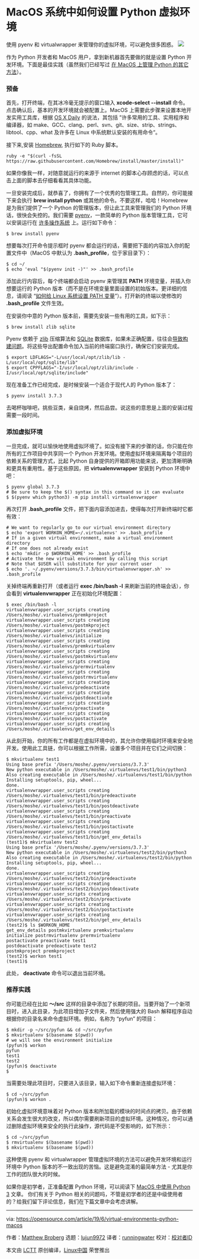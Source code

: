 [#]: collector: (lujun9972)
[#]: translator: (runningwater)
[#]: reviewer: ( )
[#]: publisher: ( )
[#]: url: ( )
[#]: subject: (How to set up virtual environments for Python on MacOS)
[#]: via: (https://opensource.com/article/19/6/virtual-environments-python-macos)
[#]: author: (Matthew Broberg https://opensource.com/users/mbbroberg/users/moshez/users/mbbroberg/users/moshez)

MacOS 系统中如何设置 Python 虚拟环境
======
使用 pyenv 和 virtualwrapper 来管理你的虚拟环境，可以避免很多困惑。
![][1]

作为 Python 开发者和 MacOS 用户，拿到新机器首先要做的就是设置 Python 开发环境。下面是最佳实践（虽然我们已经写过 [在 MacOS 上管理 Python 的其它方法][2]）。

### 预备

首先，打开终端，在其冰冷毫无提示的窗口输入 **xcode-select --install** 命令。点击确认后，基本的开发环境就会被配置上。MacOS 上需要此步骤来设置本地开发实用工具库，根据 [OS X Daily][3] 的说法，其包括 ”许多常用的工具、实用程序和编译器，如 make、GCC、clang、perl、svn、git、size、strip、strings、libtool、cpp、what 及许多在 Linux 中系统默认安装的有用命令“。

接下来,安装 [Homebrew][4], 执行如下的 Ruby 脚本。


```
ruby -e "$(curl -fsSL https://raw.githubusercontent.com/Homebrew/install/master/install)"
```

如果你像我一样，对随意就运行的来源于 internet 的脚本心存顾虑的话，可以点击上面的脚本去仔细看看其具体功能。

一旦安装完成后，就恭喜了，你拥有了一个优秀的包管理工具。自然的，你可能接下来会执行 **brew install python** 或其他的命令。不要这样，哈哈！Homebrew 是为我们提供了一个 Python 的管理版本，但让此工具来管理我们的 Python 环境话，很快会失控的。我们需要 [pyenv][5]，一款简单的 Python 版本管理工具，它可以安装运行在 [许多操作系统][6] 上。运行如下命令：


```
$ brew install pyenv
```

想要每次打开命令提示框时 pyenv 都会运行的话，需要把下面的内容加入你的配置文件中（MacOS 中默认为 **.bash_profile**，位于家目录下）：


```
$ cd ~/
$ echo 'eval "$(pyenv init -)"' >> .bash_profile
```

添加此行内容后，每个终端都会启动 pyenv 来管理其 **PATH** 环境变量，并插入你想要运行的 Python 版本（而不是在环境变量里面设置的初始版本。更详细的信息，请阅读 “[如何给 Linux 系统设置 PATH 变量][7]”）。打开新的终端以使修改的 **.bash_profile** 文件生效。

在安装你中意的 Python 版本前，需要先安装一些有用的工具，如下示：


```
$ brew install zlib sqlite
```

Pyenv 依赖于 [zlib][8] 压缩算法和 [SQLite][9] 数据库，如果未正确配置，往往会[导致构建问题][10]。将这些导出配置命令加入当前的终端窗口执行，确保它们安装完成。


```
$ export LDFLAGS="-L/usr/local/opt/zlib/lib -L/usr/local/opt/sqlite/lib"
$ export CPPFLAGS="-I/usr/local/opt/zlib/include -I/usr/local/opt/sqlite/include"
```

现在准备工作已经完成，是时候安装一个适合于现代人的 Python 版本了：


```
$ pyenv install 3.7.3
```

去喝杯咖啡吧，挑些豆类，亲自烧烤，然后品尝。说这些的意思是上面的安装过程需要一段时间。

### 添加虚拟环境

一旦完成，就可以愉快地使用虚拟环境了。如没有接下来的步骤的话，你只能在你所有的工作项目中共享同一个 Python 开发环境。使用虚拟环境来隔离每个项目的依赖关系的管理方式，比起 Python 自身提供的开箱即用功能来说，更加清晰明确和更具有重用性。基于这些原因，把 **virtualenvwrapper** 安装到 Python 环境中吧： 


```
$ pyenv global 3.7.3
# Be sure to keep the $() syntax in this command so it can evaluate
$ $(pyenv which python3) -m pip install virtualenvwrapper
```

再次打开 **.bash_profile** 文件，把下面内容添加进去，使得每次打开新终端时它都有效：


```
# We want to regularly go to our virtual environment directory
$ echo 'export WORKON_HOME=~/.virtualenvs' >> .bash_profile
# If in a given virtual environment, make a virtual environment directory
# If one does not already exist
$ echo 'mkdir -p $WORKON_HOME' >> .bash_profile
# Activate the new virtual environment by calling this script
# Note that $USER will substitute for your current user
$ echo '. ~/.pyenv/versions/3.7.3/bin/virtualenvwrapper.sh' >> .bash_profile
```

关掉终端再重新打开（或者运行 **exec /bin/bash -l** 来刷新当前的终端会话），你会看到 **virtualenvwrapper** 正在初始化环境配置：


```
$ exec /bin/bash -l
virtualenvwrapper.user_scripts creating /Users/moshe/.virtualenvs/premkproject
virtualenvwrapper.user_scripts creating /Users/moshe/.virtualenvs/postmkproject
virtualenvwrapper.user_scripts creating /Users/moshe/.virtualenvs/initialize
virtualenvwrapper.user_scripts creating /Users/moshe/.virtualenvs/premkvirtualenv
virtualenvwrapper.user_scripts creating /Users/moshe/.virtualenvs/postmkvirtualenv
virtualenvwrapper.user_scripts creating /Users/moshe/.virtualenvs/prermvirtualenv
virtualenvwrapper.user_scripts creating /Users/moshe/.virtualenvs/postrmvirtualenv
virtualenvwrapper.user_scripts creating /Users/moshe/.virtualenvs/predeactivate
virtualenvwrapper.user_scripts creating /Users/moshe/.virtualenvs/postdeactivate
virtualenvwrapper.user_scripts creating /Users/moshe/.virtualenvs/preactivate
virtualenvwrapper.user_scripts creating /Users/moshe/.virtualenvs/postactivate
virtualenvwrapper.user_scripts creating /Users/moshe/.virtualenvs/get_env_details
```

从此刻开始，你的所有工作都是在虚拟环境中的，其允许你使用临时环境来安全地开发。使用此工具链，你可以根据工作所需，设置多个项目并在它们之间切换：


```
$ mkvirtualenv test1
Using base prefix '/Users/moshe/.pyenv/versions/3.7.3'
New python executable in /Users/moshe/.virtualenvs/test1/bin/python3
Also creating executable in /Users/moshe/.virtualenvs/test1/bin/python
Installing setuptools, pip, wheel...
done.
virtualenvwrapper.user_scripts creating /Users/moshe/.virtualenvs/test1/bin/predeactivate
virtualenvwrapper.user_scripts creating /Users/moshe/.virtualenvs/test1/bin/postdeactivate
virtualenvwrapper.user_scripts creating /Users/moshe/.virtualenvs/test1/bin/preactivate
virtualenvwrapper.user_scripts creating /Users/moshe/.virtualenvs/test1/bin/postactivate
virtualenvwrapper.user_scripts creating /Users/moshe/.virtualenvs/test1/bin/get_env_details
(test1)$ mkvirtualenv test2
Using base prefix '/Users/moshe/.pyenv/versions/3.7.3'
New python executable in /Users/moshe/.virtualenvs/test2/bin/python3
Also creating executable in /Users/moshe/.virtualenvs/test2/bin/python
Installing setuptools, pip, wheel...
done.
virtualenvwrapper.user_scripts creating /Users/moshe/.virtualenvs/test2/bin/predeactivate
virtualenvwrapper.user_scripts creating /Users/moshe/.virtualenvs/test2/bin/postdeactivate
virtualenvwrapper.user_scripts creating /Users/moshe/.virtualenvs/test2/bin/preactivate
virtualenvwrapper.user_scripts creating /Users/moshe/.virtualenvs/test2/bin/postactivate
virtualenvwrapper.user_scripts creating /Users/moshe/.virtualenvs/test2/bin/get_env_details
(test2)$ ls $WORKON_HOME
get_env_details postmkvirtualenv premkvirtualenv
initialize postrmvirtualenv prermvirtualenv
postactivate preactivate test1
postdeactivate predeactivate test2
postmkproject premkproject
(test2)$ workon test1
(test1)$
```

此处， **deactivate** 命令可以退出当前环境。

### 推荐实践

你可能已经在比如 **～/src** 这样的目录中添加了长期的项目。当要开始了一个新项目时，进入此目录，为此项目增加子文件夹，然后使用强大的 Bash 解释程序自动根据你的目录名来命令虚拟环境。例如，名称为 “pyfun” 的项目： 


```
$ mkdir -p ~/src/pyfun && cd ~/src/pyfun
$ mkvirtualenv $(basename $(pwd))
# we will see the environment initialize
(pyfun)$ workon
pyfun
test1
test2
(pyfun)$ deactivate
$
```

当需要处理此项目时，只要进入该目录，输入如下命令重新连接虚拟环境：


```
$ cd ~/src/pyfun
(pyfun)$ workon .
```

初始化虚拟环境意味着对 Python 版本和所加载的模块的时间点的拷贝。由于依赖关系会发生很大的改变，所以偶尔需要刷新项目的虚拟环境。这种情况，你可以通过删除虚拟环境来安全的执行此操作，源代码是不受影响的，如下所示：


```
$ cd ~/src/pyfun
$ rmvirtualenv $(basename $(pwd))
$ mkvirtualenv $(basename $(pwd))
```

这种使用 pyenv 和 virtualwrapper 管理虚拟环境的方法可以避免开发环境和运行环境中 Python 版本的不一致出现的苦恼。这是避免混淆的最简单方法 - 尤其是你工作的团队很大的时候。

如果你是初学者，正准备配置 Python 环境，可以阅读下 [MacOS 中使用 Python 3][2] 文章。 你们有关于 Python 相关的问题吗，不管是初学者的还是中级使用者的？给我们留下评论信息，我们在下篇文章中会考虑讲解。

--------------------------------------------------------------------------------

via: https://opensource.com/article/19/6/virtual-environments-python-macos

作者：[Matthew Broberg][a]
选题：[lujun9972][b]
译者：[runningwater](https://github.com/runningwater)
校对：[校对者ID](https://github.com/校对者ID)

本文由 [LCTT](https://github.com/LCTT/TranslateProject) 原创编译，[Linux中国](https://linux.cn/) 荣誉推出

[a]: https://opensource.com/users/mbbroberg/users/moshez/users/mbbroberg/users/moshez
[b]: https://github.com/lujun9972
[1]: https://opensource.com/sites/default/files/styles/image-full-size/public/lead-images/python_snake_file_box.jpg?itok=UuDVFLX-
[2]: https://opensource.com/article/19/5/python-3-default-macos
[3]: http://osxdaily.com/2014/02/12/install-command-line-tools-mac-os-x/
[4]: https://brew.sh/
[5]: https://github.com/pyenv/pyenv
[6]: https://github.com/pyenv/pyenv/wiki
[7]: https://opensource.com/article/17/6/set-path-linux
[8]: https://zlib.net/
[9]: https://www.sqlite.org/index.html
[10]: https://github.com/pyenv/pyenv/wiki/common-build-problems#build-failed-error-the-python-zlib-extension-was-not-compiled-missing-the-zlib

